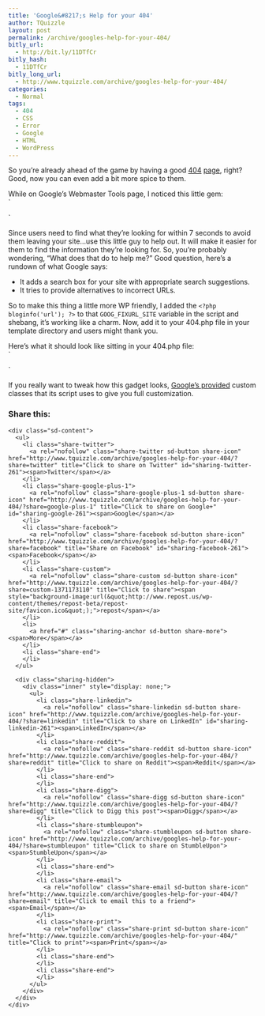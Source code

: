 ```yaml
---
title: 'Google&#8217;s Help for your 404'
author: TQuizzle
layout: post
permalink: /archive/googles-help-for-your-404/
bitly_url:
  - http://bit.ly/11DTfCr
bitly_hash:
  - 11DTfCr
bitly_long_url:
  - http://www.tquizzle.com/archive/googles-help-for-your-404/
categories:
  - Normal
tags:
  - 404
  - CSS
  - Error
  - Google
  - HTML
  - WordPress
---
```

So you&#8217;re already ahead of the game by having a good <a rel="nofollow" target="_blank" href="http://www.alistapart.com/articles/perfect404/">404</a> <a rel="nofollow" target="_blank" href="http://www.google.com/support/webmasters/bin/answer.py?answer=93641&#038;hl=en">page</a>, right? Good, now you can even add a bit more spice to them.

While on Google&#8217;s Webmaster Tools page, I noticed this little gem:  
`<script type="text/javascript"><br />
  var GOOG_FIXURL_LANG = 'en';<br />
  var GOOG_FIXURL_SITE = 'http://www.mydomain.com';<br />
</script><br />
<script type="text/javascript" src="http://linkhelp.clients.google.com/tbproxy/lh/wm/fixurl.js"></script>`

Since users need to find what they&#8217;re looking for within 7 seconds to avoid them leaving your site&#8230;use this little guy to help out. It will make it easier for them to find the information they&#8217;re looking for. So, you&#8217;re probably wondering, &#8220;What does that do to help me?&#8221; Good question, here&#8217;s a rundown of what Google says: 
*   It adds a search box for your site with appropriate search suggestions.
*   It tries to provide alternatives to incorrect URLs.


  
So to make this thing a little more WP friendly, I added the `<?php bloginfo('url'); ?>` to that `GOOG_FIXURL_SITE` variable in the script and shebang, it&#8217;s working like a charm. Now, add it to your 404.php file in your template directory and users might thank you.

Here&#8217;s what it should look like sitting in your 404.php file:  
`<script type="text/javascript"><br />
  var GOOG_FIXURL_LANG = 'en';<br />
  var GOOG_FIXURL_SITE = '<?php bloginfo('url'); ?>';<br />
</script><br />
<script type="text/javascript" src="http://linkhelp.clients.google.com/tbproxy/lh/wm/fixurl.js"></script>`

If you really want to tweak how this gadget looks, <a rel="nofollow" target="_blank" href="http://www.google.com/support/webmasters/bin/answer.py?answer=100044&#038;hl=en">Google&#8217;s provided</a> custom classes that its script uses to give you full customization.

<div class="sharedaddy sd-sharing-enabled">
  <div class="robots-nocontent sd-block sd-social sd-social-icon-text sd-sharing">
    <h3 class="sd-title">
      Share this:
    </h3>
    
    <div class="sd-content">
      <ul>
        <li class="share-twitter">
          <a rel="nofollow" class="share-twitter sd-button share-icon" href="http://www.tquizzle.com/archive/googles-help-for-your-404/?share=twitter" title="Click to share on Twitter" id="sharing-twitter-261"><span>Twitter</span></a>
        </li>
        <li class="share-google-plus-1">
          <a rel="nofollow" class="share-google-plus-1 sd-button share-icon" href="http://www.tquizzle.com/archive/googles-help-for-your-404/?share=google-plus-1" title="Click to share on Google+" id="sharing-google-261"><span>Google</span></a>
        </li>
        <li class="share-facebook">
          <a rel="nofollow" class="share-facebook sd-button share-icon" href="http://www.tquizzle.com/archive/googles-help-for-your-404/?share=facebook" title="Share on Facebook" id="sharing-facebook-261"><span>Facebook</span></a>
        </li>
        <li class="share-custom">
          <a rel="nofollow" class="share-custom sd-button share-icon" href="http://www.tquizzle.com/archive/googles-help-for-your-404/?share=custom-1371173110" title="Click to share"><span style="background-image:url(&quot;http://www.repost.us/wp-content/themes/repost-beta/repost-site/favicon.ico&quot;);">repost</span></a>
        </li>
        <li>
          <a href="#" class="sharing-anchor sd-button share-more"><span>More</span></a>
        </li>
        <li class="share-end">
        </li>
      </ul>
      
      <div class="sharing-hidden">
        <div class="inner" style="display: none;">
          <ul>
            <li class="share-linkedin">
              <a rel="nofollow" class="share-linkedin sd-button share-icon" href="http://www.tquizzle.com/archive/googles-help-for-your-404/?share=linkedin" title="Click to share on LinkedIn" id="sharing-linkedin-261"><span>LinkedIn</span></a>
            </li>
            <li class="share-reddit">
              <a rel="nofollow" class="share-reddit sd-button share-icon" href="http://www.tquizzle.com/archive/googles-help-for-your-404/?share=reddit" title="Click to share on Reddit"><span>Reddit</span></a>
            </li>
            <li class="share-end">
            </li>
            <li class="share-digg">
              <a rel="nofollow" class="share-digg sd-button share-icon" href="http://www.tquizzle.com/archive/googles-help-for-your-404/?share=digg" title="Click to Digg this post"><span>Digg</span></a>
            </li>
            <li class="share-stumbleupon">
              <a rel="nofollow" class="share-stumbleupon sd-button share-icon" href="http://www.tquizzle.com/archive/googles-help-for-your-404/?share=stumbleupon" title="Click to share on StumbleUpon"><span>StumbleUpon</span></a>
            </li>
            <li class="share-end">
            </li>
            <li class="share-email">
              <a rel="nofollow" class="share-email sd-button share-icon" href="http://www.tquizzle.com/archive/googles-help-for-your-404/?share=email" title="Click to email this to a friend"><span>Email</span></a>
            </li>
            <li class="share-print">
              <a rel="nofollow" class="share-print sd-button share-icon" href="http://www.tquizzle.com/archive/googles-help-for-your-404/" title="Click to print"><span>Print</span></a>
            </li>
            <li class="share-end">
            </li>
            <li class="share-end">
            </li>
          </ul>
        </div>
      </div>
    </div>
  </div>
</div>